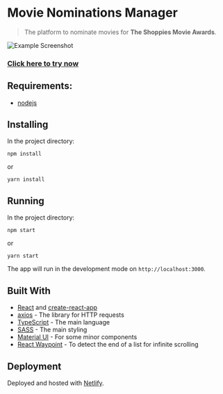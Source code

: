 # Movie Nominations Manager
> The platform to nominate movies for **The Shoppies Movie Awards**.

![Example Screenshot]('https://raw.githubusercontent.com/ThangMinhCao/movie-nominations-manager/master/examples/sample-screenshot.png')

### [Click here to try now](https://movie-nominations-manager.netlify.app/)
  
## Requirements:

  - [nodejs](https://nodejs.org/)

## Installing

In the project directory:

`npm install`
 
 or
 
`yarn install`

## Running

In the project directory:

`npm start` 
 
or
 
`yarn start`

The app will run in the development mode on `http://localhost:3000`.

## Built With

 - [React](https://reactjs.org/) and [create-react-app](https://github.com/facebook/create-react-app)
 - [axios](https://www.npmjs.com/package/axios) - The library for HTTP requests
 - [TypeScript](https://www.typescriptlang.org/) - The main language
 - [SASS](https://sass-lang.com/) - The main styling
 - [Material UI](https://material-ui.com/) - For some minor components
 - [React Waypoint](https://civiccc.github.io/react-waypoint/) - To detect the end of a list for infinite scrolling

## Deployment

Deployed and hosted with [Netlify](https://www.netlify.com/).
